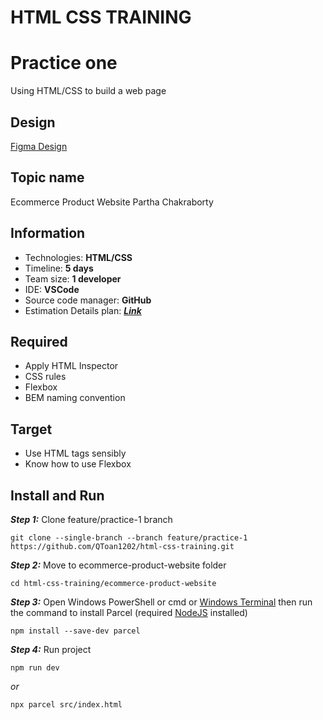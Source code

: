 # HTML CSS TRAINING

# Practice one

Using HTML/CSS to build a web page

## Design

[Figma Design](https://www.figma.com/file/NG3Xacpm8BKtZwvCEZd2KU/ecommerce-product-website-partha-chakraborty)

## Topic name

Ecommerce Product Website Partha Chakraborty

## Information

* Technologies: **HTML/CSS**
* Timeline: **5 days**
* Team size: **1 developer**
* IDE: **VSCode**
* Source code manager: **GitHub**
* Estimation Details plan: [**_Link_**](https://docs.google.com/document/d/1WaqH4nsLWT6e1bgTYO6RdmRo-in43imm/edit?usp=sharing&ouid=106375431505893946552&rtpof=true&sd=true)

## Required

* Apply HTML Inspector
* CSS rules
* Flexbox
* BEM naming convention

## Target

* Use HTML tags sensibly
* Know how to use Flexbox

## Install and Run

**_Step 1:_** Clone feature/practice-1 branch

```
git clone --single-branch --branch feature/practice-1 https://github.com/QToan1202/html-css-training.git
```

**_Step 2:_**  Move to ecommerce-product-website folder

```
cd html-css-training/ecommerce-product-website
```

**_Step 3:_** Open Windows PowerShell or cmd or [Windows Terminal](https://www.microsoft.com/en-gb/p/windows-terminal/9n0dx20hk701?rtc=1&activetab=pivot:overviewtab) then run the command to install Parcel (required [NodeJS](https://nodejs.org/en/download/) installed)

```
npm install --save-dev parcel
```

**_Step 4:_** Run project

```
npm run dev
```

_or_

```
npx parcel src/index.html
```
